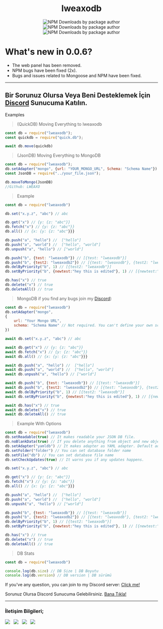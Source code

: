 <div align="center">

# lweaxodb
![NPM Downloads by package author](https://img.shields.io/npm-stat/dw/LWEAXO?plastic&logo=npm&label=%C4%B0ndirme)
![NPM Downloads by package author](https://img.shields.io/npm-stat/dm/LWEAXO?plastic&logo=npm&label=%C4%B0ndirme)
![NPM Downloads by package author](https://img.shields.io/npm-stat/dy/LWEAXO?plastic&logo=npm&label=%C4%B0ndirme)
</div>

# What's new in 0.0.6?
- The web panel has been removed.
- NPM bugs have been fixed (2x).
- Bugs and issues related to Mongoose and NPM have been fixed.


---

## Bir Sorunuz Olursa Veya Beni Desteklemek İçin [Discord](https://discord.gg/X7F9swzFR6) Sunucuma Katılın.

Examples

> (QuickDB) Moving Everything to lweaxodb

```js
const db = require("lweaxodb");
const quickdb = require("quick.db");

await db.move(quickdb)
```

> (JsonDB) Moving Everything to MongoDB

```js
const db = require("lweaxodb");
db.setAdapter("mongo", {url: "YOUR_MONGO_URL", Schema: "Schema Name"})
const JsonDB = require("../your_file.json");

db.moveToMongo(JsonDB)
//Github: LWEAXO
```

> Example

```js
const db = require("lweaxodb")

db.set("x.y.z", "abc") // abc

db.get("x") // {y: {z: "abc"}}
db.fetch("x") // {y: {z: "abc"}}
db.all() // {x: {y: {z: "abc"}}}

db.push("a", "hello") //  ["hello"]
db.push("a", "world") //  ["hello", "world"]
db.unpush("a", "hello") // ["world"]

db.push("b", {test: "lweaxodb"}) // [{test: "lweaxodb"}]
db.push("b", {test2: "lweaxodb2"}) // [{test: "lweaxodb"}, {test2: "lweaxodb2"}]
db.delByPriority("b", 1) // [{test2: "lweaxodb"}]
db.setByPriority("b", {newtest:"hey this is edited"}, 1) // [{newtest:"hey this is edited"}]

db.has("x") // true
db.delete("x") // true
db.deleteAll() // true
```

> MongoDB if you find any bugs join my [Discord](https://discord.gg/X7F9swzFR6))

```js
const db = require("lweaxodb")
db.setAdapter("mongo", 
{
    url: "Your Mongo URL", 
    schema: "Schema Name" // Not required. You can't define your own schema. Just name.
})

await db.set("x.y.z", "abc") // abc

await db.get("x") // {y: {z: "abc"}}
await db.fetch("x") // {y: {z: "abc"}}
await db.all() // {x: {y: {z: "abc"}}}

await db.push("a", "hello") //  ["hello"]
await db.push("a", "world") //  ["hello", "world"]
await db.unpush("a", "hello") // ["world"]

await db.push("b", {test: "lweaxodb"}) // [{test: "lweaxodb"}]
await db.push("b", {test2: "lweaxodb2"}) // [{test: "lweaxodb"}, {test2: "lweaxodb2"}]
await db.delByPriority("b", 1) // [{test2: "lweaxodb"}]
await db.setByPriority("b", {newtest:"hey this is edited"}, 1) // [{newtest:"hey this is edited"}]

await db.has("x") // true
await db.delete("x") // true
await db.deleteAll() // true
```

> Example With Options

```js
const db = require("lweaxodb")
db.setReadable(true) // It makes readable your JSON DB file.
db.noBlankData(true) // If you delete anything from object and new object size is less than 1, automaticly removes that object.
db.setAdapter("yamldb") // It makes adapter as YAML adapter. Default adapter is JsonDB
db.setFolder("folder") // You can set database folder name
db.setFile("db") // You can set database file name
db.setCheckUpdates(true) // It warns you if any updates happens.

db.set("x.y.z", "abc") // abc

db.get("x") // {y: {z: "abc"}}
db.fetch("x") // {y: {z: "abc"}}
db.all() // {x: {y: {z: "abc"}}}

db.push("a", "hello") //  ["hello"]
db.push("a", "world") //  ["hello", "world"]
db.unpush("a", "hello") // ["world"]

db.push("b", {test: "lweaxodb"}) // [{test: "lweaxodb"}]
db.push("b", {test2: "lweaxodb2"}) // [{test: "lweaxodb"}, {test2: "lweaxodb2"}]
db.delByPriority("b", 1) // [{test2: "lweaxodb"}]
db.setByPriority("b", {newtest:"hey this is edited"}, 1) // [{newtest:"hey this is edited"}]

db.has("x") // true
db.delete("x") // true
db.deleteAll() // true
```

> DB Stats

```js
const db = require("lweaxodb")

console.log(db.size) // DB Size | DB Boyutu
console.log(db.version) // DB version | DB sürümü
```

If you've any question, you can join to my Discord server: [Click me!](https://discord.gg/X7F9swzFR6)

Sorunuz Olursa Discord Sunucuma Gelebilirsiniz. [Bana Tıkla!](https://discord.gg/X7F9swzFR6)

---

### İletişim Bilgileri;

<a href="https://instagram.com/lweaxo"><img src="https://img.shields.io/badge/Instagram-E4405F?style=flat&logo=instagram&logoColor=white"/></a> &nbsp;
<a href="https://discord.com/users/1015356240492245054"><img src="https://img.shields.io/badge/Discord-5865F2?style=flat&logo=discord&logoColor=white"/></a> &nbsp;
<a href="https://open.spotify.com/user/312jpshp3zb376xfqiikblv3vm6a"><img src="https://img.shields.io/badge/Spotify-1DB954?style=flat&logo=spotify&logoColor=white"/></a> &nbsp;
<a href="https://steamcommunity.com/profiles/76561199446923287/"><img src="https://img.shields.io/badge/Steam-000000?style=flat&logo=steam&logoColor=white"/></a> &nbsp;

</div>